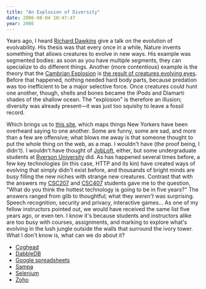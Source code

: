 ```yaml
---
title: "An Explosion of Diversity"
date: 2006-08-04 10:47:47
year: 2006
---
```

Years ago, I heard <a href="http://www.simonyi.ox.ac.uk/dawkins/WorldOfDawkins-archive/index.shtml">Richard Dawkins</a> give a talk on the evolution of evolvability. His thesis was that every once in a while, Nature invents something that allows creatures to evolve in new ways. His example was segmented bodies: as soon as you have multiple segments, they can specialize to do different things. Another (more contentious) example is the theory that the <a href="http://en.wikipedia.org/wiki/Cambrian_explosion">Cambrian Explosion</a> is <a href="http://www.amazon.com/gp/product/0738206075">the result of creatures evolving eyes</a>. Before that happened, nothing needed hard body parts, because predation was too inefficient to be a major selective force. Once creatures could hunt one another, though, shells and bones became the iPods and Diamarti shades of the shallow ocean. The "explosion" is therefore an illusion; diversity was already present—it was just too squishy to leave a fossil record.

Which brings us to <a href="http://persistent.info/overplot/">this site</a>, which maps things New Yorkers have been overheard saying to one another. Some are funny, some are sad, and more than a few are offensive; what blows me away is that someone thought to put the whole thing on the web, as a map.  I wouldn't have (the proof being, I didn't).  I wouldn't have thought of <a href="http://www.jobloft.com">JobLoft</a>, either, but some undergraduate students at <a href="http://www.ryerson.ca">Ryerson University</a> did.  As has happened several times before, a few key technologies (in this case, HTTP and its kin) have created ways of evolving that simply didn't exist before, and thousands of bright minds are busy filling the new niches with strange new creatures.
Contrast that with the answers my <a href="http://www.cs.utoronto.ca/~csc207h">CSC207</a> and <a href="http://www.cs.utoronto.ca/~csc407h">CSC407</a> students gave me to the question, "What do you think the hottest technology is going to be in five years?"  The answers ranged from glib to thoughtful; what they <em>weren't</em> was surprising. Speech recognition, security and privacy, interactive games... As one of my fellow instructors pointed out, we would have received the same list five years ago, or even ten.  I know it's because students and instructors alike are too busy with courses, assignments, and marking to explore what's evolving in the lush jungle outside the walls that surround the ivory tower.  What I don't know is, what can we do about it?
<ul>
  <li><a href="http://www.coghead.com/">Coghead</a></li>
  <li><a href="http://dabbledb.com/">DabbleDB</a></li>
  <li><a href="http://spreadsheets.google.com/">Google spreadsheets</a></li>
  <li><a href="http://www.sampa.com/">Sampa</a></li>
  <li><a href="http://www.openqa.org/selenium/">Selenium</a></li>
  <li><a href="http://zohocreator.com/">Zoho</a></li>
</ul>
